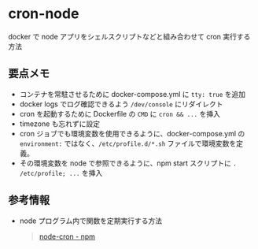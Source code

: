 # cron-node

docker で node アプリをシェルスクリプトなどと組み合わせて cron 実行する方法

## 要点メモ

* コンテナを常駐させるために docker-compose.yml に `tty: true` を追加
* docker logs でログ確認できるよう `/dev/console` にリダイレクト
* cron を起動するために Dockerfile の `CMD` に `cron && ...` を挿入
* timezone も忘れずに設定
* cron ジョブでも環境変数を使用できるように、docker-compose.yml の `environment:` ではなく、`/etc/profile.d/*.sh` ファイルで環境変数を定義。
* その環境変数を node で参照できるように、npm start スクリプトに `. /etc/profile; ...` を挿入

## 参考情報

* node プログラム内で関数を定期実行する方法
  > [node-cron - npm](https://www.npmjs.com/package/node-cron)
